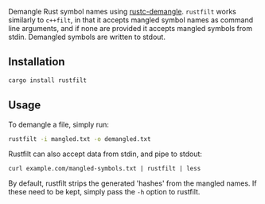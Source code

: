 Demangle Rust symbol names using [rustc-demangle](https://github.com/alexcrichton/rustc-demangle). `rustfilt` works similarly to `c++filt`, in that it accepts mangled symbol names as command line arguments, and if none are provided it accepts mangled symbols from stdin. Demangled symbols are written to stdout.

## Installation
````bash
cargo install rustfilt
````

## Usage
To demangle a file, simply run:
````bash
rustfilt -i mangled.txt -o demangled.txt
````
Rustfilt can also accept data from stdin, and pipe to stdout:
````
curl example.com/mangled-symbols.txt | rustfilt | less
````

By default, rustfilt strips the generated 'hashes' from the mangled names.
If these need to be kept, simply pass the `-h` option to rustfilt.
